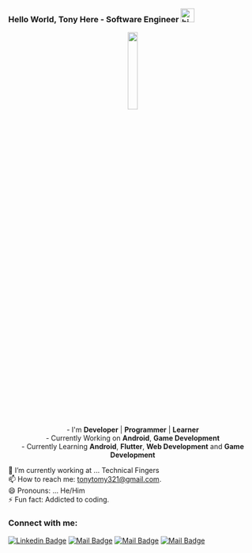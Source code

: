 ### Hello World, Tony Here - Software Engineer <img src="https://user-images.githubusercontent.com/1303154/88677602-1635ba80-d120-11ea-84d8-d263ba5fc3c0.gif" width="28px" alt="hi">


<p align="center">
<img width="20%" src="https://cdni.iconscout.com/illustration/premium/thumb/coder-3462295-2895977.png"/>
</p>


<p align="center">
- I'm  <b>Developer</b> | <b>Programmer</b> | <b>Learner</b><br/>
- Currently Working on <b>Android</b>, <b>Game Development</b><br/>
- Currently Learning <b>Android</b>, <b>Flutter</b>, <b>Web Development</b> and <b>Game Development</b><br/>
</p>


🔭 I’m currently working at ... Technical Fingers<br/>
📫 How to reach me: tonytomy321@gmail.com.<br/>
😄 Pronouns: ...  He/Him<br/>
⚡ Fun fact: Addicted to coding.<br/>

### Connect with me:
[![Linkedin Badge](https://img.shields.io/badge/-Tony-0e76a8?style=flat&labelColor=0e76a8&logo=linkedin&logoColor=white)](https://www.linkedin.com/in/tony-tomy) [![Mail Badge](https://img.shields.io/badge/-Tech_Wonders-e74c3c?style=flat&labelColor=e74c3c&logo=youtube&logoColor=white)](https://www.youtube.com/c/techwonders) [![Mail Badge](https://img.shields.io/badge/-@coder_tony_tomy-e84393?style=flat&labelColor=e84393&logo=instagram&logoColor=white)](https://www.instagram.com/coder_tony_tomy/) [![Mail Badge](https://img.shields.io/badge/-TonyTomy-c0392b?style=flat&labelColor=c0392b&logo=gmail&logoColor=white)](mailto:tonytomy321@gmail.com)
<br/>


